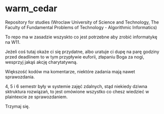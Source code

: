# warm_cedar
Repository for studies (Wroclaw University of Science and Technology, The Faculty of Fundamental Problems of Technology - Algorithmic Informatics)

To repo ma w zasadzie wszyskto co jest potrzebne aby zrobić informatykę na W11.

Jeżeli coś tutaj okaże ci się przydatne, albo uratuje ci dupę na parę godziny przed deadlinem to w tym przypływie euforii, złapaniu Boga za nogi, wesprzyj jakąś akcję charytatywną.

Większość kodów ma komentarze, niektóre zadania mają nawet sprawozdania.

4, 5 i 6 semestr były w systemie zajęć zdalnych, stąd niekiedy dziwna sktruktura rozwiązań, to jest omówione wszystko co chesz wiedzieć w plaintexcie ze sprawozdaniem.

Trzymaj się.

